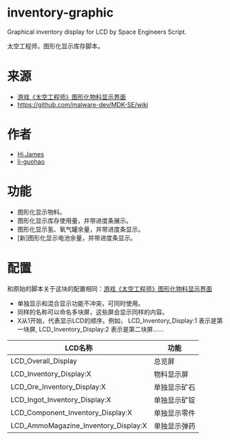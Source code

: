 # inventory-graphic
Graphical inventory display for LCD by Space Engineers Script.

太空工程师，图形化显示库存脚本。

# 来源

- [游戏《太空工程师》图形化物料显示界面](https://www.bilibili.com/read/cv27778300/)
- <https://github.com/malware-dev/MDK-SE/wiki>

# 作者

- [Hi.James](https://space.bilibili.com/368005035)
- [li-guohao](https://github.com/li-guohao)

# 功能

- 图形化显示物料。
- 图形化显示库存使用量，并带进度条展示。
- 图形化显示氢、氧气罐余量，并带进度条显示。
- [新]图形化显示电池余量，并带进度条显示。


# 配置

和原始的脚本关于这块的配置相同：[游戏《太空工程师》图形化物料显示界面](https://www.bilibili.com/read/cv27778300/)


- 单独显示和混合显示功能不冲突，可同时使用。
- 同样的名称可以命名多块屏，这些屏会显示同样的内容。
- X从1开始，代表显示LCD的顺序。例如， LCD_Inventory_Display:1 表示是第一块屏, LCD_Inventory_Display:2 表示是第二块屏……


|  LCD名称   | 功能  |
|  ----  | ----  |
| LCD_Overall_Display  | 总览屏 |
| LCD_Inventory_Display:X  | 物料显示屏 |
| LCD_Ore_Inventory_Display:X  | 单独显示矿石 |
| LCD_Ingot_Inventory_Display:X  | 单独显示矿锭 |
| LCD_Component_Inventory_Display:X  | 单独显示零件 |
| LCD_AmmoMagazine_Inventory_Display:X  | 单独显示弹药 |




